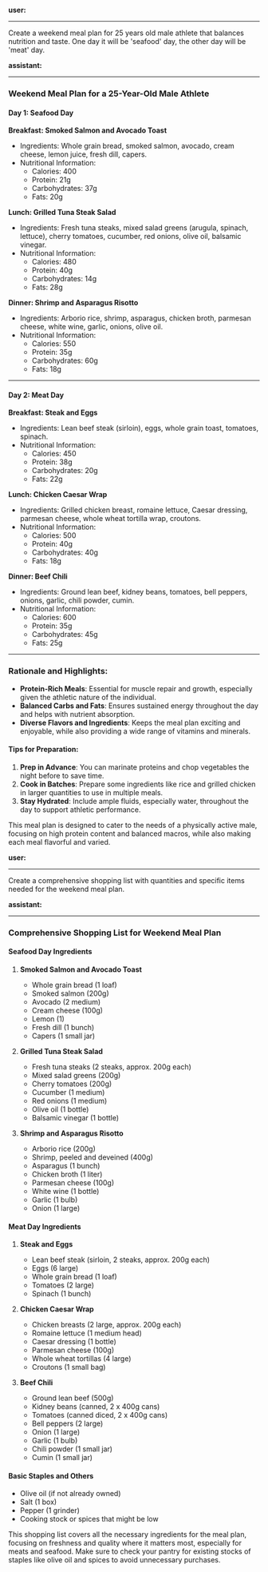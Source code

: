 **user:**

---

Create a weekend meal plan for 25 years old male athlete that balances nutrition and taste. One day it will be 'seafood' day, the other day will be 'meat' day.

**assistant:**

---

### Weekend Meal Plan for a 25-Year-Old Male Athlete

#### **Day 1: Seafood Day**

**Breakfast: Smoked Salmon and Avocado Toast**
- Ingredients: Whole grain bread, smoked salmon, avocado, cream cheese, lemon juice, fresh dill, capers.
- Nutritional Information:
  - Calories: 400
  - Protein: 21g
  - Carbohydrates: 37g
  - Fats: 20g

**Lunch: Grilled Tuna Steak Salad**
- Ingredients: Fresh tuna steaks, mixed salad greens (arugula, spinach, lettuce), cherry tomatoes, cucumber, red onions, olive oil, balsamic vinegar.
- Nutritional Information:
  - Calories: 480
  - Protein: 40g
  - Carbohydrates: 14g
  - Fats: 28g

**Dinner: Shrimp and Asparagus Risotto**
- Ingredients: Arborio rice, shrimp, asparagus, chicken broth, parmesan cheese, white wine, garlic, onions, olive oil.
- Nutritional Information:
  - Calories: 550
  - Protein: 35g
  - Carbohydrates: 60g
  - Fats: 18g

---

#### **Day 2: Meat Day**

**Breakfast: Steak and Eggs**
- Ingredients: Lean beef steak (sirloin), eggs, whole grain toast, tomatoes, spinach.
- Nutritional Information:
  - Calories: 450
  - Protein: 38g
  - Carbohydrates: 20g
  - Fats: 22g

**Lunch: Chicken Caesar Wrap**
- Ingredients: Grilled chicken breast, romaine lettuce, Caesar dressing, parmesan cheese, whole wheat tortilla wrap, croutons.
- Nutritional Information:
  - Calories: 500
  - Protein: 40g
  - Carbohydrates: 40g
  - Fats: 18g

**Dinner: Beef Chili**
- Ingredients: Ground lean beef, kidney beans, tomatoes, bell peppers, onions, garlic, chili powder, cumin.
- Nutritional Information:
  - Calories: 600
  - Protein: 35g
  - Carbohydrates: 45g
  - Fats: 25g

---

### Rationale and Highlights:
- **Protein-Rich Meals**: Essential for muscle repair and growth, especially given the athletic nature of the individual.
- **Balanced Carbs and Fats**: Ensures sustained energy throughout the day and helps with nutrient absorption.
- **Diverse Flavors and Ingredients**: Keeps the meal plan exciting and enjoyable, while also providing a wide range of vitamins and minerals.

#### Tips for Preparation:
1. **Prep in Advance**: You can marinate proteins and chop vegetables the night before to save time.
2. **Cook in Batches**: Prepare some ingredients like rice and grilled chicken in larger quantities to use in multiple meals.
3. **Stay Hydrated**: Include ample fluids, especially water, throughout the day to support athletic performance.

This meal plan is designed to cater to the needs of a physically active male, focusing on high protein content and balanced macros, while also making each meal flavorful and varied.

**user:**

---

Create a comprehensive shopping list with quantities and specific items needed for the weekend meal plan.

**assistant:**

---

### Comprehensive Shopping List for Weekend Meal Plan

#### **Seafood Day Ingredients**

1. **Smoked Salmon and Avocado Toast**
   - Whole grain bread (1 loaf)
   - Smoked salmon (200g)
   - Avocado (2 medium)
   - Cream cheese (100g)
   - Lemon (1)
   - Fresh dill (1 bunch)
   - Capers (1 small jar)

2. **Grilled Tuna Steak Salad**
   - Fresh tuna steaks (2 steaks, approx. 200g each)
   - Mixed salad greens (200g)
   - Cherry tomatoes (200g)
   - Cucumber (1 medium)
   - Red onions (1 medium)
   - Olive oil (1 bottle)
   - Balsamic vinegar (1 bottle)

3. **Shrimp and Asparagus Risotto**
   - Arborio rice (200g)
   - Shrimp, peeled and deveined (400g)
   - Asparagus (1 bunch)
   - Chicken broth (1 liter)
   - Parmesan cheese (100g)
   - White wine (1 bottle)
   - Garlic (1 bulb)
   - Onion (1 large)

#### **Meat Day Ingredients**

1. **Steak and Eggs**
   - Lean beef steak (sirloin, 2 steaks, approx. 200g each)
   - Eggs (6 large)
   - Whole grain bread (1 loaf)
   - Tomatoes (2 large)
   - Spinach (1 bunch)

2. **Chicken Caesar Wrap**
   - Chicken breasts (2 large, approx. 200g each)
   - Romaine lettuce (1 medium head)
   - Caesar dressing (1 bottle)
   - Parmesan cheese (100g)
   - Whole wheat tortillas (4 large)
   - Croutons (1 small bag)

3. **Beef Chili**
   - Ground lean beef (500g)
   - Kidney beans (canned, 2 x 400g cans)
   - Tomatoes (canned diced, 2 x 400g cans)
   - Bell peppers (2 large)
   - Onion (1 large)
   - Garlic (1 bulb)
   - Chili powder (1 small jar)
   - Cumin (1 small jar)

#### **Basic Staples and Others**
- Olive oil (if not already owned)
- Salt (1 box)
- Pepper (1 grinder)
- Cooking stock or spices that might be low

This shopping list covers all the necessary ingredients for the meal plan, focusing on freshness and quality where it matters most, especially for meats and seafood. Make sure to check your pantry for existing stocks of staples like olive oil and spices to avoid unnecessary purchases.

